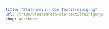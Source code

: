 ```yaml
---
title: "Blütenrein - Die Textilreinigung"
url: /traun/bluetenrein-die-textilreinigung/
shop: Wäscherei
---
```

